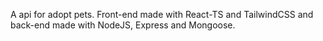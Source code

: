 A api for adopt pets. Front-end made with React-TS and TailwindCSS and back-end made with NodeJS, Express and Mongoose.
